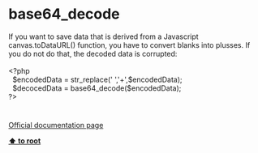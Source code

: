 # base64_decode




<div class="phpcode"><span class="html">
If you want to save data that is derived from a Javascript canvas.toDataURL() function, you have to convert blanks into plusses. If you do not do that, the decoded data is corrupted:<br><br><span class="default">&lt;?php<br>&#xA0; $encodedData </span><span class="keyword">= </span><span class="default">str_replace</span><span class="keyword">(</span><span class="string">&apos; &apos;</span><span class="keyword">,</span><span class="string">&apos;+&apos;</span><span class="keyword">,</span><span class="default">$encodedData</span><span class="keyword">);<br>&#xA0; </span><span class="default">$decocedData </span><span class="keyword">= </span><span class="default">base64_decode</span><span class="keyword">(</span><span class="default">$encodedData</span><span class="keyword">);<br></span><span class="default">?&gt;</span>
</span>
</div>
  

#

[Official documentation page](https://www.php.net/manual/en/function.base64-decode.php)

**[⬆ to root](/)**